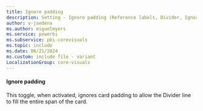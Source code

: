```yaml
---
title: Ignore padding
description: Setting - Ignore padding (Reference labels, Divider, Ignore padding)
author: v-jaedena
ms.author: miguelmyers
ms.service: powerbi
ms.subservice: pbi-corevisuals
ms.topic: include
ms.date: 06/21/2024
ms.custom: include file - variant
LocalizationGroup: core-visuals
---
```

#### Ignore padding

This toggle, when activated, ignores card padding to allow the Divider line to fill the entire span of the card.
